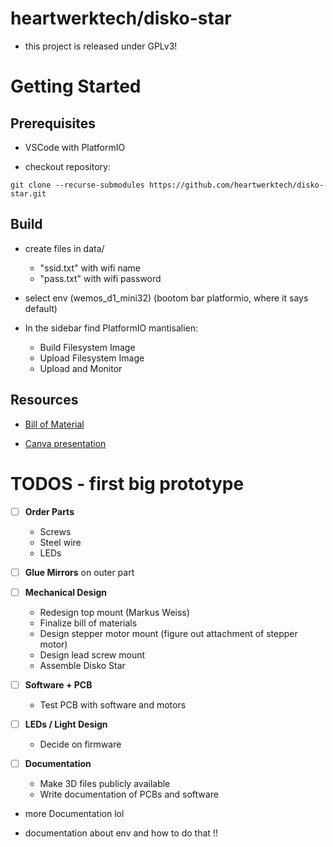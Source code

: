 # heartwerktech/disko-star

- this project is released under GPLv3!

# Getting Started

## Prerequisites

- VSCode with PlatformIO

- checkout repository:

```
git clone --recurse-submodules https://github.com/heartwerktech/disko-star.git
```


## Build
- create files in data/
  - "ssid.txt" with wifi name
  - "pass.txt" with wifi password

- select env (wemos_d1_mini32) (bootom bar platformio, where it says default)

- In the sidebar find PlatformIO mantisalien:
  - Build Filesystem Image
  - Upload Filesystem Image 
  - Upload and Monitor


## Resources

- [Bill of Material](https://docs.google.com/spreadsheets/d/1WuYzduE2HkZthLLmO-JZaNuw8-il5M_H4LjsfEWBu10/edit?usp=sharing)

- [Canva presentation](https://www.canva.com/design/DAGc09UFvwc/3iI4gSQLW8nrND8pjCcayQ/edit?utm_content=DAGc09UFvwc&utm_campaign=designshare&utm_medium=link2&utm_source=sharebutton)

# TODOS - first big prototype
- [ ] **Order Parts**
  - Screws  
  - Steel wire  
  - LEDs  

- [ ] **Glue Mirrors** on outer part

- [ ] **Mechanical Design**
  - Redesign top mount (Markus Weiss)
  - Finalize bill of materials
  - Design stepper motor mount (figure out attachment of stepper motor)
  - Design lead screw mount
  - Assemble Disko Star

- [ ] **Software + PCB**
  - Test PCB with software and motors

- [ ] **LEDs / Light Design**
  - Decide on firmware

- [ ] **Documentation**
  - Make 3D files publicly available
  - Write documentation of PCBs and software





- more Documentation lol

- documentation about env and how to do that !!
